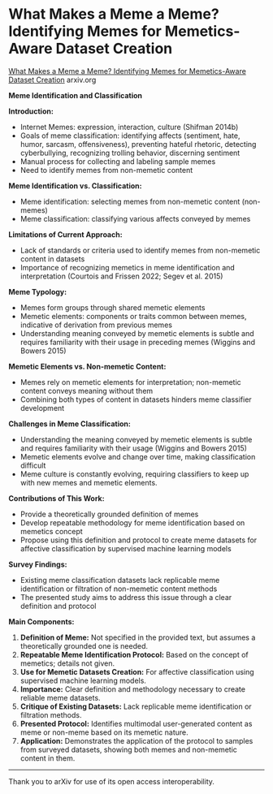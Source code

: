 # What Makes a Meme a Meme? Identifying Memes for Memetics-Aware Dataset Creation

[What Makes a Meme a Meme? Identifying Memes for Memetics-Aware Dataset Creation](https://arxiv.org/html/2407.11861) arxiv.org

**Meme Identification and Classification**

**Introduction:**
- Internet Memes: expression, interaction, culture (Shifman 2014b)
- Goals of meme classification: identifying affects (sentiment, hate, humor, sarcasm, offensiveness), preventing hateful rhetoric, detecting cyberbullying, recognizing trolling behavior, discerning sentiment
- Manual process for collecting and labeling sample memes
- Need to identify memes from non-memetic content

**Meme Identification vs. Classification:**
- Meme identification: selecting memes from non-memetic content (non-memes)
- Meme classification: classifying various affects conveyed by memes

**Limitations of Current Approach:**
- Lack of standards or criteria used to identify memes from non-memetic content in datasets
- Importance of recognizing memetics in meme identification and interpretation (Courtois and Frissen 2022; Segev et al. 2015)

**Meme Typology:**
- Memes form groups through shared memetic elements
- Memetic elements: components or traits common between memes, indicative of derivation from previous memes
- Understanding meaning conveyed by memetic elements is subtle and requires familiarity with their usage in preceding memes (Wiggins and Bowers 2015)

**Memetic Elements vs. Non-memetic Content:**
- Memes rely on memetic elements for interpretation; non-memetic content conveys meaning without them
- Combining both types of content in datasets hinders meme classifier development

**Challenges in Meme Classification:**
- Understanding the meaning conveyed by memetic elements is subtle and requires familiarity with their usage (Wiggins and Bowers 2015)
- Memetic elements evolve and change over time, making classification difficult
- Meme culture is constantly evolving, requiring classifiers to keep up with new memes and memetic elements.

**Contributions of This Work:**
* Provide a theoretically grounded definition of memes
* Develop repeatable methodology for meme identification based on memetics concept
* Propose using this definition and protocol to create meme datasets for affective classification by supervised machine learning models

**Survey Findings:**
* Existing meme classification datasets lack replicable meme identification or filtration of non-memetic content methods
* The presented study aims to address this issue through a clear definition and protocol

**Main Components:**
1. **Definition of Meme:** Not specified in the provided text, but assumes a theoretically grounded one is needed.
2. **Repeatable Meme Identification Protocol:** Based on the concept of memetics; details not given.
3. **Use for Memetic Datasets Creation:** For affective classification using supervised machine learning models.
4. **Importance:** Clear definition and methodology necessary to create reliable meme datasets.
5. **Critique of Existing Datasets:** Lack replicable meme identification or filtration methods.
6. **Presented Protocol:** Identifies multimodal user-generated content as meme or non-meme based on its memetic nature.
7. **Application:** Demonstrates the application of the protocol to samples from surveyed datasets, showing both memes and non-memetic content in them.

---

Thank you to arXiv for use of its open access interoperability.
